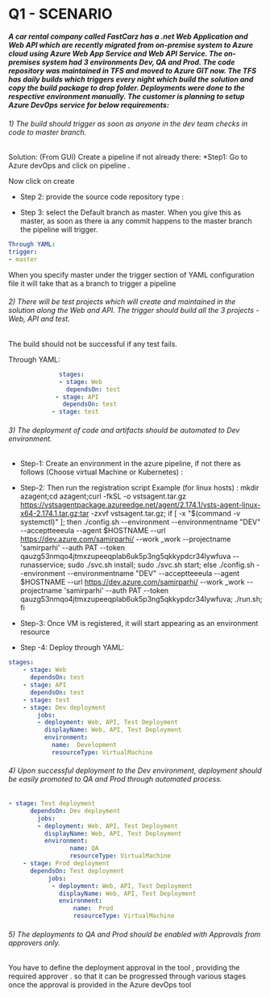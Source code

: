 
# Q1 - SCENARIO
 _**A car rental company called FastCarz has a .net Web Application and Web API which are recently migrated from on-premise system to Azure cloud using Azure Web App Service
and Web API Service.
The on-premises system had 3 environments Dev, QA and Prod.
The code repository was maintained in TFS and moved to Azure GIT now. 
The TFS has daily builds which triggers every night which build the solution and copy the build package to drop folder.
Deployments were done to the respective environment manually. 
The customer is planning to setup Azure DevOps service for below requirements:**_ 

###### 1)	The build should trigger as soon as anyone in the dev team checks in code to master branch.

Solution: (From GUI)
Create a pipeline if not already there:
*Step1: Go to Azure devOps and click on pipeline .

 
Now click on create 
* Step 2: provide the source code repository type :  

 
* Step 3: select the Default branch as master. When you give this as master, as soon as there ia any commit happens to the master branch the pipeline will trigger.
```yaml 
Through YAML:
trigger:
- master
```
When you specify master under the trigger section of YAML configuration file it will take that as a branch to trigger a pipeline 
###### 2)	There will be test projects which will create and maintained in the solution along the Web and API. The trigger should build all the 3 projects - Web, API and test.
The build should not be successful if any test fails.

Through YAML:
```yaml 
              stages:
              - stage: Web
                dependsOn: test
             - stage: API
               dependsOn: test
            - stage: test
```
   
###### 3)	The deployment of code and artifacts should be automated to Dev environment. 
* Step-1: Create an environment in the azure pipeline, if not there as follows (Choose virtual Machine or Kubernetes) :
 


* Step-2: Then run the registration script
Example (for linux hosts) : mkdir azagent;cd azagent;curl -fkSL -o vstsagent.tar.gz https://vstsagentpackage.azureedge.net/agent/2.174.1/vsts-agent-linux-x64-2.174.1.tar.gz;tar -zxvf vstsagent.tar.gz; if [ -x "$(command -v systemctl)" ]; then ./config.sh --environment --environmentname "DEV" --acceptteeeula --agent $HOSTNAME --url https://dev.azure.com/samirparhi/ --work _work --projectname 'samirparhi' --auth PAT --token qauzg53nmqo4jtmxzupeeqplab6uk5p3ng5qkkypdcr34lywfuva --runasservice; sudo ./svc.sh install; sudo ./svc.sh start; else ./config.sh --environment --environmentname "DEV" --acceptteeeula --agent $HOSTNAME --url https://dev.azure.com/samirparhi/ --work _work --projectname 'samirparhi' --auth PAT --token qauzg53nmqo4jtmxzupeeqplab6uk5p3ng5qkkypdcr34lywfuva; ./run.sh; fi
 * Step-3: Once VM is registered, it will start appearing as an environment resource
* Step -4: Deploy through YAML:

```yaml            
stages:
    - stage: Web
      dependsOn: test
    - stage: API
      dependsOn: test
    - stage: test
    - stage: Dev deployment
        jobs:
        - deployment: Web, API, Test Deployment
          displayName: Web, API, Test Deployment
          environment:
            name:  Development
            resourceType: VirtualMachine
 ```

###### 4)	Upon successful deployment to the Dev environment, deployment should be easily promoted to QA and Prod through automated process.

```yaml
- stage: Test deployment
      dependsOn: Dev deployment
        jobs:
        - deployment: Web, API, Test Deployment
          displayName: Web, API, Test Deployment
          environment:
                 name: QA
                 resourceType: VirtualMachine
    - stage: Prod deployment
      dependsOn: Test deployment
           jobs:
            - deployment: Web, API, Test Deployment
              displayName: Web, API, Test Deployment
              environment:
                  name:  Prod
                  resourceType: VirtualMachine 
 ```

###### 5)	The deployments to QA and Prod should be enabled with Approvals from approvers only.
You have to define the deployment approval in the tool , providing the required approver . so that it can be progressed through various stages once the approval is provided in the Azure devOps tool

